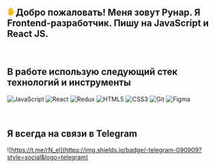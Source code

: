 ## <img src="assets/270b.png" width="20" heigth="20" alt='hello'>Добро пожаловать! Меня зовут Рунар. Я Frontend-разработчик. Пишу на JavaScript и React JS.

<br/>

## В работе использую следующий стек технологий и инструменты

![JavaScript](https://img.shields.io/badge/-JavaScript-090909?style=for-the-badge&logo=javascript&logoColor=EFD81D)
![React](https://img.shields.io/badge/-React_JS-090909?style=for-the-badge&logo=react&logoColor=#FFFFFF)
![Redux](https://img.shields.io/badge/-Redux-090909?style=for-the-badge&logo=Redux&logoColor=764ABC)
![HTML5](https://img.shields.io/badge/-HTML5-090909?style=for-the-badge&logo=HTML5&logoColor=#61DAFB)
![CSS3](https://img.shields.io/badge/-CSS3-090909?style=for-the-badge&logo=CSS3&logoColor=1572B6)
![Git](https://img.shields.io/badge/-Git-090909?style=for-the-badge&logo=Git&logoColor=#F05030)
![Figma](https://img.shields.io/badge/-Figma-090909?style=for-the-badge&logo=Figma&logoColor=#FF7362)

<br/>

## Я всегда на связи в Telegram

![https://t.me/rN_el](https://img.shields.io/badge/-telegram-090909?style=social&logo=telegram)
